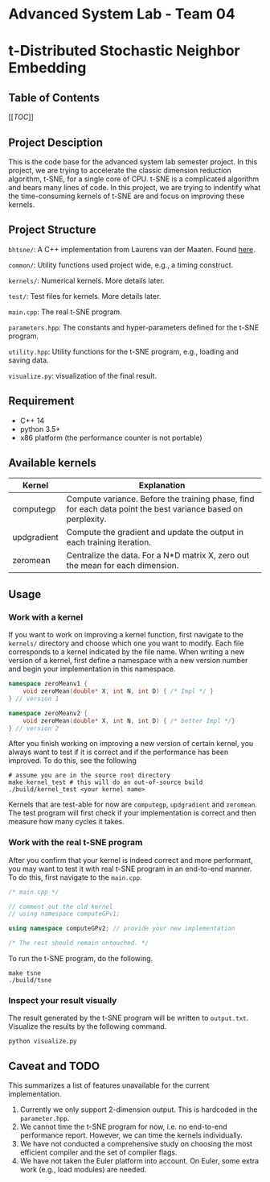 
# Advanced System Lab - Team 04

# t-Distributed Stochastic Neighbor Embedding

## Table of Contents

[[_TOC_]]

## Project Desciption

This is the code base for the advanced system lab semester project. In this project, we are trying to accelerate the classic dimension reduction algorithm, t-SNE, for a single core of CPU. t-SNE is a complicated algorithm and bears many lines of code. In this project, we are trying to indentify what the time-consuming kernels of t-SNE are and focus on improving these kernels.

## Project Structure

`bhtsne/`: A C++ implementation from Laurens van der Maaten. Found [here](https://lvdmaaten.github.io/tsne/).

`common/`: Utility functions used project wide, e.g., a timing construct.

`kernels/`: Numerical kernels. More details later.

`test/`: Test files for kernels. More details later.

`main.cpp`: The real t-SNE program.

`parameters.hpp`: The constants and hyper-parameters defined for the t-SNE program.

`utility.hpp`: Utility functions for the t-SNE program, e.g., loading and saving data.

`visualize.py`: visualization of the final result.

## Requirement

- C++ 14
- python 3.5+
- x86 platform (the performance counter is not portable)

## Available kernels

| Kernel      | Explanation                                                  |
| ----------- | ------------------------------------------------------------ |
| computegp   | Compute variance. Before the training phase, find for each data point the best variance based on perplexity. |
| updgradient | Compute the gradient and update the output in each training iteration. |
| zeromean    | Centralize the data. For a N*D matrix X, zero out the mean for each dimension. |

## Usage

### Work with a kernel

If you want to work on improving a kernel function, first navigate to the `kernels/` directory and choose which one you want to modify. Each file corresponds to a kernel indicated by the file name. When writing a new version of a kernel, first define a namespace with a new version number and begin your implementation in this namespace.

```cpp
namespace zeroMeanv1 {
    void zeroMean(double* X, int N, int D) { /* Impl */ }
} // version 1

namespace zeroMeanv2 {
    void zeroMean(double* X, int N, int D) { /* better Impl */}
} // version 2
```

After you finish working on improving a new version of certain kernel, you always want to test if it is correct and if the performance has been improved. To do this, see the following

```shell
# assume you are in the source root directory
make kernel_test # this will do an out-of-source build
./build/kernel_test <your kernel name>
```

Kernels that are test-able for now are `computegp`, `updgradient` and `zeromean`. The test program will first check if your implementation is correct and then measure how many cycles it takes.

### Work with the real t-SNE program

After you confirm that your kernel is indeed correct and more performant, you may want to test it with real t-SNE program in an end-to-end manner. To do this, first navigate to the `main.cpp`.

```cpp
/* main.cpp */

// comment out the old kernel
// using namespace computeGPv1;

using namespace computeGPv2; // provide your new implementation

/* The rest should remain untouched. */
```

To run the t-SNE program, do the following.

```shell
make tsne
./build/tsne
```

### Inspect your result visually

The result generated by the t-SNE program will be written to `output.txt`. Visualize the results by the following command.

```shell
python visualize.py
```

## Caveat and TODO

This summarizes a list of features unavailable for the current implementation.

1. Currently we only support 2-dimension output. This is hardcoded in the `parameter.hpp`.
2. We cannot time the t-SNE program for now, i.e. no end-to-end performance report. However, we can time the kernels individually.
3. We have not conducted a comprehensive study on choosing the most efficient compiler and the set of compiler flags.
4. We have not taken the Euler platform into account. On Euler, some extra work (e.g., load modules) are needed.
